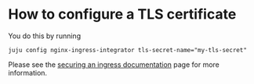# How to configure a TLS certificate

You do this by running
```
juju config nginx-ingress-integrator tls-secret-name="my-tls-secret"
```
Please see the [securing an ingress documentation](https://charmhub.io/nginx-ingress-integrator/docs/secure-an-ingress-with-tls) page for more information.
